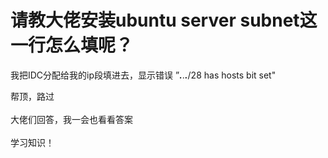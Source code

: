# 请教大佬安装ubuntu server subnet这一行怎么填呢？


我把IDC分配给我的ip段填进去，显示错误 ”***.***.***.***/28 has hosts bit set&quot;<img src="static/image/smiley/yct/002.gif" smilieid="30" border="0" alt="" /> 

帮顶，路过<br />
<br />
大佬们回答，我一会也看看答案<br />
<br />
学习知识！<br />
<br />
<img src="static/image/smiley/default/hug.gif" smilieid="13" border="0" alt="" /><img src="static/image/smiley/default/hug.gif" smilieid="13" border="0" alt="" /><img src="static/image/smiley/default/hug.gif" smilieid="13" border="0" alt="" />

